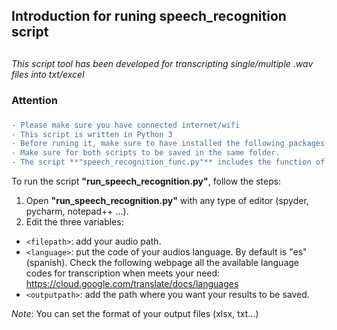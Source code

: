 ## Introduction for runing speech_recognition script <h2> 
*This script tool has been developed for transcripting single/multiple .wav files into txt/excel*


### Attention <h3>
```diff
- Please make sure you have connected internet/wifi
- This script is written in Python 3
- Before runing it, make sure to have installed the following packages: *numpy, speech_recognition, scipy, pandas*. 
- Make sure for both scripts to be saved in the same folder. 
- The script **"speech_recognition_func.py"** includes the function of transcription. The script **"run_speech_recognition.py"** is the one you need to run with your own .wav data
```
 
To run the script **"run_speech_recognition.py"**, follow the steps:
1. Open **"run_speech_recognition.py"** with any type of editor (spyder, pycharm, notepad++ ...).
2. Edit the three variables:
  - `<filepath>`: add your audio path.
  - `<language>`: put the code of your audios language. By default is  "es"(spanish). Check the following webpage all the available language codes for transcription when meets your need:                  https://cloud.google.com/translate/docs/languages
  - `<outputpath>`: add the path where you want your results to be saved.

*Note*: You can set the format of your output files (xlsx, txt...)

